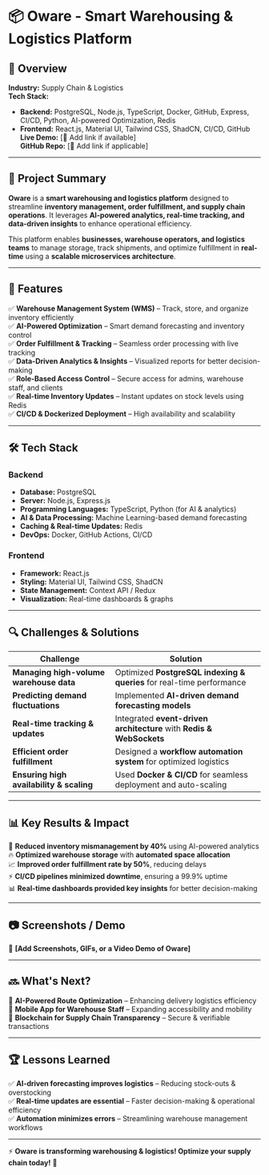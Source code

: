 # 📦 Oware - Smart Warehousing & Logistics Platform

## 📖 Overview

**Industry:** Supply Chain & Logistics  
**Tech Stack:**  
- **Backend:** PostgreSQL, Node.js, TypeScript, Docker, GitHub, Express, CI/CD, Python, AI-powered Optimization, Redis  
- **Frontend:** React.js, Material UI, Tailwind CSS, ShadCN, CI/CD, GitHub  
**Live Demo:** [🔗 Add link if available]  
**GitHub Repo:** [🔗 Add link if applicable]  

---

## 🚀 Project Summary

**Oware** is a **smart warehousing and logistics platform** designed to streamline **inventory management, order fulfillment, and supply chain operations**. It leverages **AI-powered analytics, real-time tracking, and data-driven insights** to enhance operational efficiency.

This platform enables **businesses, warehouse operators, and logistics teams** to manage storage, track shipments, and optimize fulfillment in **real-time** using a **scalable microservices architecture**.

---

## 🎯 Features

✅ **Warehouse Management System (WMS)** – Track, store, and organize inventory efficiently  
✅ **AI-Powered Optimization** – Smart demand forecasting and inventory control  
✅ **Order Fulfillment & Tracking** – Seamless order processing with live tracking  
✅ **Data-Driven Analytics & Insights** – Visualized reports for better decision-making  
✅ **Role-Based Access Control** – Secure access for admins, warehouse staff, and clients  
✅ **Real-time Inventory Updates** – Instant updates on stock levels using Redis  
✅ **CI/CD & Dockerized Deployment** – High availability and scalability  

---

## 🛠️ Tech Stack

### **Backend**
- **Database:** PostgreSQL  
- **Server:** Node.js, Express.js  
- **Programming Languages:** TypeScript, Python (for AI & analytics)  
- **AI & Data Processing:** Machine Learning-based demand forecasting  
- **Caching & Real-time Updates:** Redis  
- **DevOps:** Docker, GitHub Actions, CI/CD  

### **Frontend**
- **Framework:** React.js  
- **Styling:** Material UI, Tailwind CSS, ShadCN  
- **State Management:** Context API / Redux  
- **Visualization:** Real-time dashboards & graphs  

---

## 🔍 Challenges & Solutions

| **Challenge**                               | **Solution**                                                            |
|--------------------------------------------|-------------------------------------------------------------------------|
| **Managing high-volume warehouse data**    | Optimized **PostgreSQL indexing & queries** for real-time performance   |
| **Predicting demand fluctuations**         | Implemented **AI-driven demand forecasting models**                     |
| **Real-time tracking & updates**           | Integrated **event-driven architecture** with **Redis & WebSockets**    |
| **Efficient order fulfillment**            | Designed a **workflow automation system** for optimized logistics       |
| **Ensuring high availability & scaling**   | Used **Docker & CI/CD** for seamless deployment and auto-scaling       |

---

## 📊 Key Results & Impact

🚀 **Reduced inventory mismanagement by 40%** using AI-powered analytics  
🔥 **Optimized warehouse storage** with **automated space allocation**  
📈 **Improved order fulfillment rate by 50%**, reducing delays  
⚡ **CI/CD pipelines minimized downtime**, ensuring a 99.9% uptime  
📊 **Real-time dashboards provided key insights** for better decision-making  

---

## 📷 Screenshots / Demo

📌 **[Add Screenshots, GIFs, or a Video Demo of Oware]**  

---

## 🔜 What's Next?

🔹 **AI-Powered Route Optimization** – Enhancing delivery logistics efficiency  
🔹 **Mobile App for Warehouse Staff** – Expanding accessibility and mobility  
🔹 **Blockchain for Supply Chain Transparency** – Secure & verifiable transactions  

---

## 🏆 Lessons Learned

✅ **AI-driven forecasting improves logistics** – Reducing stock-outs & overstocking  
✅ **Real-time updates are essential** – Faster decision-making & operational efficiency  
✅ **Automation minimizes errors** – Streamlining warehouse management workflows  

---

⚡ **Oware is transforming warehousing & logistics! Optimize your supply chain today!** 🚀
